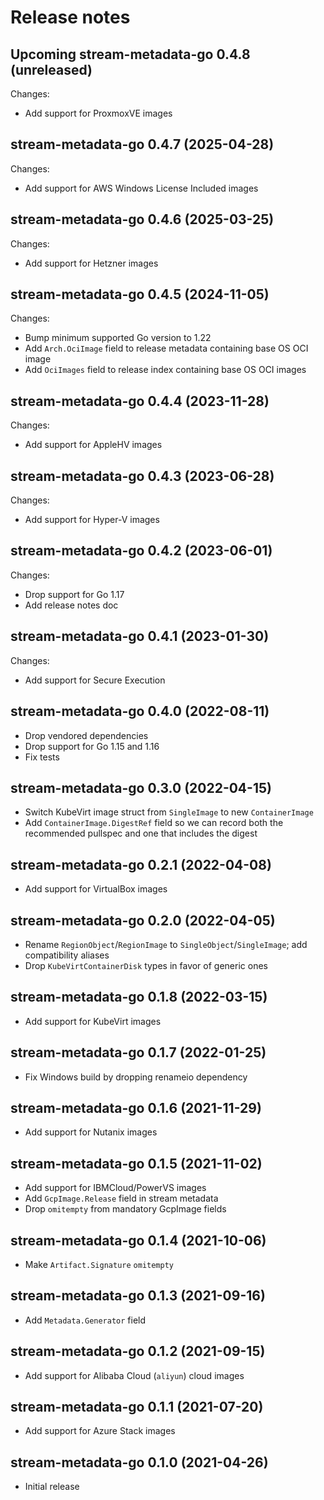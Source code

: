 # Release notes

## Upcoming stream-metadata-go 0.4.8 (unreleased)

Changes:

- Add support for ProxmoxVE images

## stream-metadata-go 0.4.7 (2025-04-28)

Changes:

- Add support for AWS Windows License Included images

## stream-metadata-go 0.4.6 (2025-03-25)

Changes:

- Add support for Hetzner images

## stream-metadata-go 0.4.5 (2024-11-05)

Changes:

- Bump minimum supported Go version to 1.22
- Add `Arch.OciImage` field to release metadata containing base OS OCI image
- Add `OciImages` field to release index containing base OS OCI images

## stream-metadata-go 0.4.4 (2023-11-28)

Changes:

- Add support for AppleHV images

## stream-metadata-go 0.4.3 (2023-06-28)

Changes:

- Add support for Hyper-V images


## stream-metadata-go 0.4.2 (2023-06-01)

Changes:

- Drop support for Go 1.17
- Add release notes doc


## stream-metadata-go 0.4.1 (2023-01-30)

Changes:

- Add support for Secure Execution


## stream-metadata-go 0.4.0 (2022-08-11)

- Drop vendored dependencies
- Drop support for Go 1.15 and 1.16
- Fix tests


## stream-metadata-go 0.3.0 (2022-04-15)

- Switch KubeVirt image struct from `SingleImage` to new `ContainerImage`
- Add `ContainerImage.DigestRef` field so we can record both the recommended
  pullspec and one that includes the digest


## stream-metadata-go 0.2.1 (2022-04-08)

- Add support for VirtualBox images


## stream-metadata-go 0.2.0 (2022-04-05)

- Rename `RegionObject`/`RegionImage` to `SingleObject`/`SingleImage`;
  add compatibility aliases
- Drop `KubeVirtContainerDisk` types in favor of generic ones


## stream-metadata-go 0.1.8 (2022-03-15)

- Add support for KubeVirt images


## stream-metadata-go 0.1.7 (2022-01-25)

- Fix Windows build by dropping renameio dependency


## stream-metadata-go 0.1.6 (2021-11-29)

- Add support for Nutanix images


## stream-metadata-go 0.1.5 (2021-11-02)

- Add support for IBMCloud/PowerVS images
- Add `GcpImage.Release` field in stream metadata
- Drop `omitempty` from mandatory GcpImage fields


## stream-metadata-go 0.1.4 (2021-10-06)

- Make `Artifact.Signature` `omitempty`


## stream-metadata-go 0.1.3 (2021-09-16)

- Add `Metadata.Generator` field


## stream-metadata-go 0.1.2 (2021-09-15)

- Add support for Alibaba Cloud (`aliyun`) cloud images


## stream-metadata-go 0.1.1 (2021-07-20)

- Add support for Azure Stack images


## stream-metadata-go 0.1.0 (2021-04-26)

- Initial release
